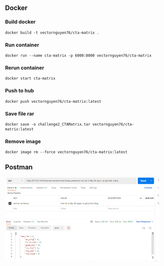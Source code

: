 ## Docker
### Build docker
```
docker build -t vectornguyen76/cta-matrix .
```
### Run container
```
docker run --name cta-matrix -p 6000:8000 vectornguyen76/cta-matrix
```
### Rerun container
```
docker start cta-matrix
```
### Push to hub
```
docker push vectornguyen76/cta-matrix:latest
```
### Save file rar
```
docker save -o challenge2_CTAMatrix.tar vectornguyen76/cta-matrix:latest
```
### Remove image
```
docker image rm --force vectornguyen76/cta-matrix:latest
```

## Postman
<p align="center">
  <img src="./results/test_postman.jpg" alt="animated" />
</p>
